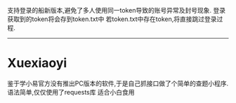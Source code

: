 支持登录的船新版本,避免了多人使用同一token导致的账号异常及封号现象.
登录获取到的token将会存到token.txt中
若token.txt中存在token,将直接跳过登录过程.
******************************************************************************
# Xuexiaoyi
鉴于学小易官方没有推出PC版本的软件,于是自己抓接口做了个简单的查题小程序.
语法简单,仅仅使用了requests库
适合小白食用
